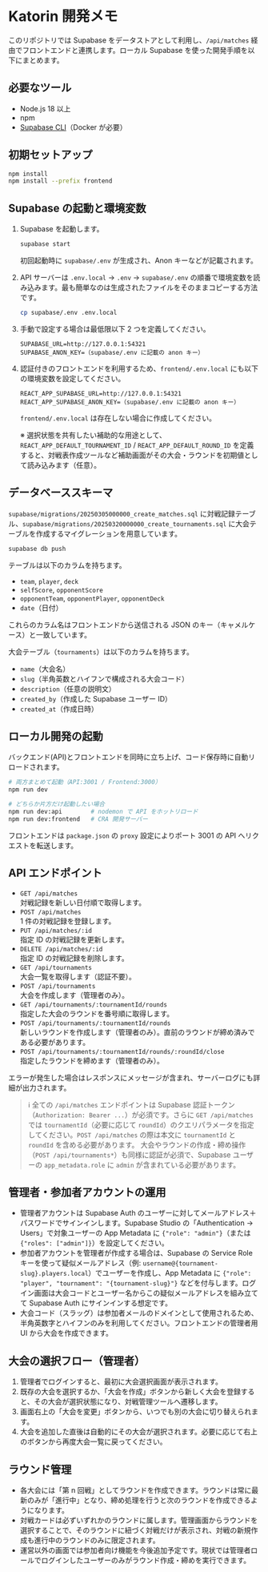 # Katorin 開発メモ

このリポジトリでは Supabase をデータストアとして利用し、`/api/matches` 経由でフロントエンドと連携します。ローカル Supabase を使った開発手順を以下にまとめます。

## 必要なツール

- Node.js 18 以上
- npm
- [Supabase CLI](https://supabase.com/docs/guides/cli)（Docker が必要）

## 初期セットアップ

```bash
npm install
npm install --prefix frontend
```

## Supabase の起動と環境変数

1. Supabase を起動します。
   ```bash
   supabase start
   ```
   初回起動時に `supabase/.env` が生成され、Anon キーなどが記載されます。

2. API サーバーは `.env.local` → `.env` → `supabase/.env` の順番で環境変数を読み込みます。最も簡単なのは生成されたファイルをそのままコピーする方法です。
   ```bash
   cp supabase/.env .env.local
   ```

3. 手動で設定する場合は最低限以下 2 つを定義してください。
   ```env
   SUPABASE_URL=http://127.0.0.1:54321
   SUPABASE_ANON_KEY=（supabase/.env に記載の anon キー）
   ```

4. 認証付きのフロントエンドを利用するため、`frontend/.env.local` にも以下の環境変数を設定してください。
   ```env
   REACT_APP_SUPABASE_URL=http://127.0.0.1:54321
   REACT_APP_SUPABASE_ANON_KEY=（supabase/.env に記載の anon キー）
   ```
   `frontend/.env.local` は存在しない場合に作成してください。

   ※ 選択状態を共有したい補助的な用途として、`REACT_APP_DEFAULT_TOURNAMENT_ID` / `REACT_APP_DEFAULT_ROUND_ID` を定義すると、対戦表作成ツールなど補助画面がその大会・ラウンドを初期値として読み込みます（任意）。

## データベーススキーマ

`supabase/migrations/20250305000000_create_matches.sql` に対戦記録テーブル、`supabase/migrations/20250320000000_create_tournaments.sql` に大会テーブルを作成するマイグレーションを用意しています。

```bash
supabase db push
```

テーブルは以下のカラムを持ちます。

- `team`, `player`, `deck`
- `selfScore`, `opponentScore`
- `opponentTeam`, `opponentPlayer`, `opponentDeck`
- `date`（日付）

これらのカラム名はフロントエンドから送信される JSON のキー（キャメルケース）と一致しています。

大会テーブル（`tournaments`）は以下のカラムを持ちます。

- `name`（大会名）
- `slug`（半角英数とハイフンで構成される大会コード）
- `description`（任意の説明文）
- `created_by`（作成した Supabase ユーザー ID）
- `created_at`（作成日時）

## ローカル開発の起動

バックエンド(API)とフロントエンドを同時に立ち上げ、コード保存時に自動リロードされます。

```bash
# 両方まとめて起動（API:3001 / Frontend:3000）
npm run dev

# どちらか片方だけ起動したい場合
npm run dev:api        # nodemon で API をホットリロード
npm run dev:frontend   # CRA 開発サーバー
```

フロントエンドは `package.json` の `proxy` 設定によりポート 3001 の API へリクエストを転送します。

## API エンドポイント

- `GET /api/matches`  
  対戦記録を新しい日付順で取得します。
- `POST /api/matches`  
  1 件の対戦記録を登録します。
- `PUT /api/matches/:id`  
  指定 ID の対戦記録を更新します。
- `DELETE /api/matches/:id`  
  指定 ID の対戦記録を削除します。
- `GET /api/tournaments`  
  大会一覧を取得します（認証不要）。
- `POST /api/tournaments`  
  大会を作成します（管理者のみ）。
- `GET /api/tournaments/:tournamentId/rounds`  
  指定した大会のラウンドを番号順に取得します。
- `POST /api/tournaments/:tournamentId/rounds`  
  新しいラウンドを作成します（管理者のみ）。直前のラウンドが締め済みである必要があります。
- `POST /api/tournaments/:tournamentId/rounds/:roundId/close`  
  指定したラウンドを締めます（管理者のみ）。

エラーが発生した場合はレスポンスにメッセージが含まれ、サーバーログにも詳細が出力されます。

> ℹ️ 全ての `/api/matches` エンドポイントは Supabase 認証トークン（`Authorization: Bearer ...`）が必須です。さらに `GET /api/matches` では `tournamentId`（必要に応じて `roundId`）のクエリパラメータを指定してください。`POST /api/matches` の際は本文に `tournamentId` と `roundId` を含める必要があります。
> 大会やラウンドの作成・締め操作（`POST /api/tournaments*`）も同様に認証が必須で、Supabase ユーザーの `app_metadata.role` に `admin` が含まれている必要があります。

## 管理者・参加者アカウントの運用

- 管理者アカウントは Supabase Auth のユーザーに対してメールアドレス＋パスワードでサインインします。Supabase Studio の「Authentication → Users」で対象ユーザーの App Metadata に `{"role": "admin"}`（または `{"roles": ["admin"]}`）を設定してください。
- 参加者アカウントを管理者が作成する場合は、Supabase の Service Role キーを使って疑似メールアドレス（例: `username@{tournament-slug}.players.local`）でユーザーを作成し、App Metadata に `{"role": "player", "tournament": "{tournament-slug}"}` などを付与します。ログイン画面は大会コードとユーザー名からこの疑似メールアドレスを組み立てて Supabase Auth にサインインする想定です。
- 大会コード（スラッグ）は参加者メールのドメインとして使用されるため、半角英数字とハイフンのみを利用してください。フロントエンドの管理者用 UI から大会を作成できます。

## 大会の選択フロー（管理者）

1. 管理者でログインすると、最初に大会選択画面が表示されます。
2. 既存の大会を選択するか、「大会を作成」ボタンから新しく大会を登録すると、その大会が選択状態になり、対戦管理ツールへ遷移します。
3. 画面右上の「大会を変更」ボタンから、いつでも別の大会に切り替えられます。
4. 大会を追加した直後は自動的にその大会が選択されます。必要に応じて右上のボタンから再度大会一覧に戻ってください。

## ラウンド管理

- 各大会には「第 n 回戦」としてラウンドを作成できます。ラウンドは常に最新のみが「進行中」となり、締め処理を行うと次のラウンドを作成できるようになります。
- 対戦カードは必ずいずれかのラウンドに属します。管理画面からラウンドを選択することで、そのラウンドに紐づく対戦だけが表示され、対戦の新規作成も進行中のラウンドのみに限定されます。
- 運営以外の画面では参加者向け機能を今後追加予定です。現状では管理者ロールでログインしたユーザーのみがラウンド作成・締めを実行できます。
